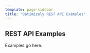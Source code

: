 ```yaml
---
template: page-sidebar
title: "Optimizely REST API Examples"
---
```


## REST API Examples

Examples go here.
